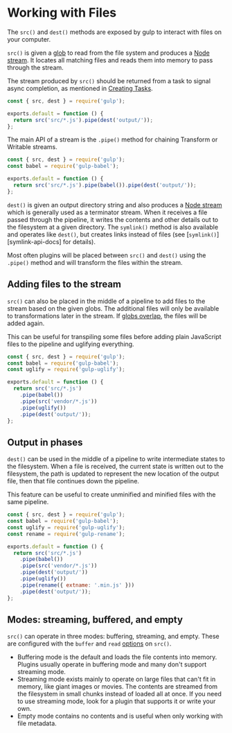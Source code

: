 # Working with Files

The `src()` and `dest()` methods are exposed by gulp to interact with files on your computer.

`src()` is given a [glob](./explaining-globs) to read from the file system and produces a [Node stream](https://nodejs.org/api/stream.html). It locates all matching files and reads them into memory to pass through the stream.

The stream produced by `src()` should be returned from a task to signal async completion, as mentioned in [Creating Tasks](./creating-tasks).

```js
const { src, dest } = require('gulp');

exports.default = function () {
  return src('src/*.js').pipe(dest('output/'));
};
```

The main API of a stream is the `.pipe()` method for chaining Transform or Writable streams.

```js
const { src, dest } = require('gulp');
const babel = require('gulp-babel');

exports.default = function () {
  return src('src/*.js').pipe(babel()).pipe(dest('output/'));
};
```

`dest()` is given an output directory string and also produces a [Node stream](https://nodejs.org/api/stream.html) which is generally used as a terminator stream. When it receives a file passed through the pipeline, it writes the contents and other details out to the filesystem at a given directory. The `symlink()` method is also available and operates like `dest()`, but creates links instead of files (see [`symlink()`][symlink-api-docs] for details).

Most often plugins will be placed between `src()` and `dest()` using the `.pipe()` method and will transform the files within the stream.

## Adding files to the stream

`src()` can also be placed in the middle of a pipeline to add files to the stream based on the given globs. The additional files will only be available to transformations later in the stream. If [globs overlap](./explaining-globs#overlapping-globs), the files will be added again.

This can be useful for transpiling some files before adding plain JavaScript files to the pipeline and uglifying everything.

```js
const { src, dest } = require('gulp');
const babel = require('gulp-babel');
const uglify = require('gulp-uglify');

exports.default = function () {
  return src('src/*.js')
    .pipe(babel())
    .pipe(src('vendor/*.js'))
    .pipe(uglify())
    .pipe(dest('output/'));
};
```

## Output in phases

`dest()` can be used in the middle of a pipeline to write intermediate states to the filesystem. When a file is received, the current state is written out to the filesystem, the path is updated to represent the new location of the output file, then that file continues down the pipeline.

This feature can be useful to create unminified and minified files with the same pipeline.

```js
const { src, dest } = require('gulp');
const babel = require('gulp-babel');
const uglify = require('gulp-uglify');
const rename = require('gulp-rename');

exports.default = function () {
  return src('src/*.js')
    .pipe(babel())
    .pipe(src('vendor/*.js'))
    .pipe(dest('output/'))
    .pipe(uglify())
    .pipe(rename({ extname: '.min.js' }))
    .pipe(dest('output/'));
};
```

## Modes: streaming, buffered, and empty

`src()` can operate in three modes: buffering, streaming, and empty. These are configured with the `buffer` and `read` [options](/api/src#options) on `src()`.

- Buffering mode is the default and loads the file contents into memory. Plugins usually operate in buffering mode and many don't support streaming mode.
- Streaming mode exists mainly to operate on large files that can't fit in memory, like giant images or movies. The contents are streamed from the filesystem in small chunks instead of loaded all at once. If you need to use streaming mode, look for a plugin that supports it or write your own.
- Empty mode contains no contents and is useful when only working with file metadata.
